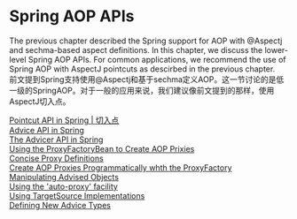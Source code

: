 # Spring AOP APIs

The previous chapter described the Spring support for AOP with @Aspectj and sechma-based aspect definitions. In this chapter, we discuss the lower-level Spring AOP APIs. For common applications, we recommend the use of Spring AOP with AspectJ pointcuts as descirbed in the previous chapter.  
前文提到Spring支持使用@Aspectj和基于sechma定义AOP。这一节讨论的是低一级的SpringAOP。对于一般的应用来说，我们建议像前文提到的那样，使用AspectJ切入点。  

[Pointcut API in Spring | 切入点](1.md)  
[Advice API in Spring]()  
[The Advicer API in Spring]()  
[Using the ProxyFactoryBean to Create AOP Prixies]()  
[Concise Proxy Definitions]()  
[Create AOP Proxies Programmatically whth the ProxyFactory]()  
[Manipulating Advised Objects]()  
[Using the 'auto-proxy' facility]()  
[Using TargetSource Implementations]()  
[Defining New Advice Types]()  